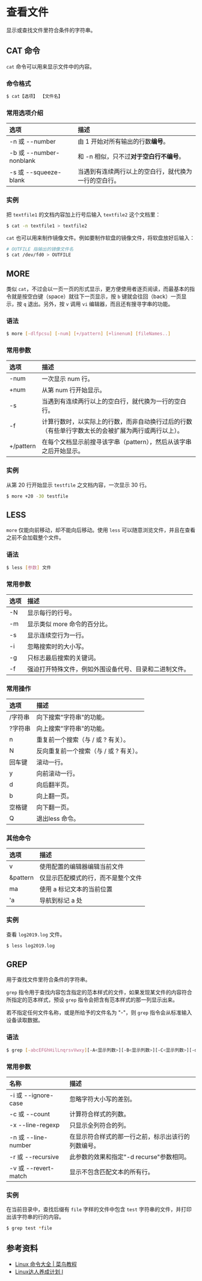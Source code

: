 # 查看文件
显示或查找文件里符合条件的字符串。

## CAT 命令
`cat` 命令可以用来显示文件中的内容。

### 命令格式

```bash
$ cat【选项】 【文件名】
```

### 常用选项介绍

|选项 | 描述 |
| :-- | :-- |
| -n 或 --number | 由 1 开始对所有输出的行数**编号**。 |
| -b 或 --number-nonblank | 和 -n 相似，只不过**对于空白行不编号**。 |
| -s 或 --squeeze-blank | 当遇到有连续两行以上的空白行，就代换为一行的空白行。 |

### 实例
把 `textfile1` 的文档内容加上行号后输入 `textfile2` 这个文档里：

```bash
$ cat -n textfile1 > textfile2
```

`cat` 也可以用来制作镜像文件。例如要制作软盘的镜像文件，将软盘放好后输入：

```bash
# OUTFILE 指输出的镜像文件名
$ cat /dev/fd0 > OUTFILE
```

## MORE
类似 `cat`，不过会以一页一页的形式显示，更方便使用者逐页阅读，而最基本的指令就是按空白键（space）就往下一页显示，按 `b` 键就会往回（back）一页显示，按 `q` 退出。另外，按 `v` 调用 `vi` 编辑器，而且还有搜寻字串的功能。

### 语法

```bash
$ more [-dlfpcsu] [-num] [+/pattern] [+linenum] [fileNames..]
```

### 常用参数

|选项 | 描述 |
| :-- | :-- |
| -num | 一次显示 num 行。 |
| +num | 从第 num 行开始显示。 |
| -s | 当遇到有连续两行以上的空白行，就代换为一行的空白行。 |
| -f | 计算行数时，以实际上的行数，而非自动换行过后的行数（有些单行字数太长的会被扩展为两行或两行以上）。 |
| +/pattern | 在每个文档显示前搜寻该字串（pattern），然后从该字串之后开始显示。 |

### 实例
从第 20 行开始显示 `testfile` 之文档内容，一次显示 30 行。

```bash
$ more +20 -30 testfile
```

## LESS
`more` 仅能向前移动，却不能向后移动。使用 `less` 可以随意浏览文件，并且在查看之前不会加载整个文件。

### 语法

```bash
$ less [参数] 文件 
```

### 常用参数

|选项 | 描述 |
| :-- | :-- |
| -N | 显示每行的行号。 |
| -m | 显示类似 more 命令的百分比。 |
| -s | 显示连续空行为一行。 |
| -i | 忽略搜索时的大小写。 |
| -g | 只标志最后搜索的关键词。 |
| -f | 强迫打开特殊文件，例如外围设备代号、目录和二进制文件。 |

### 常用操作

|选项 | 描述 |
| :-- | :-- |
| /字符串 | 向下搜索"字符串"的功能。 |
| ?字符串 | 向上搜索"字符串"的功能。 |
| n | 重复前一个搜索（与 / 或 ? 有关）。 |
| N | 反向重复前一个搜索（与 / 或 ? 有关）。 |
| 回车键 | 滚动一行。 |
| y | 向前滚动一行。 |
| d | 向后翻半页。 |
| b | 向上翻一页。 |
| 空格键 | 向下翻一页。 |
| Q | 退出less 命令。 |

### 其他命令

|选项 | 描述 |
| :-- | :-- |
| v | 使用配置的编辑器编辑当前文件 |
| &pattern | 仅显示匹配模式的行，而不是整个文件 |
| ma | 使用 a 标记文本的当前位置 |
| 'a | 导航到标记 a 处 |

### 实例
查看 `log2019.log` 文件。

```bash
$ less log2019.log
```

## GREP
用于查找文件里符合条件的字符串。

`grep` 指令用于查找内容包含指定的范本样式的文件，如果发现某文件的内容符合所指定的范本样式，预设 `grep` 指令会把含有范本样式的那一列显示出来。

若不指定任何文件名称，或是所给予的文件名为 "-"，则 `grep` 指令会从标准输入设备读取数据。

### 语法

```bash
$ grep [-abcEFGhHilLnqrsvVwxy][-A<显示列数>][-B<显示列数>][-C<显示列数>][-d<进行动作>][-e<范本样式>][-f<范本文件>][--help][范本样式][文件或目录...]
```

### 常用参数

| 名称 | 描述 |
| :-- | :-- |
| -i 或 --ignore-case | 忽略字符大小写的差别。 |
| -c 或 --count | 计算符合样式的列数。 |
| -x --line-regexp | 只显示全列符合的列。 |
| -n 或 --line-number | 在显示符合样式的那一行之前，标示出该行的列数编号。 |
| -r 或 --recursive | 此参数的效果和指定"-d recurse"参数相同。 |
| -v 或 --revert-match | 显示不包含匹配文本的所有行。 |

### 实例
在当前目录中，查找后缀有 `file` 字样的文件中包含 `test` 字符串的文件，并打印出该字符串的行的内容。

```bash
$ grep test *file 
```

## 参考资料
 * [Linux 命令大全 | 菜鸟教程](http://www.runoob.com/linux/linux-command-manual.html)
 * [Linux达人养成计划 I](https://www.imooc.com/learn/175)